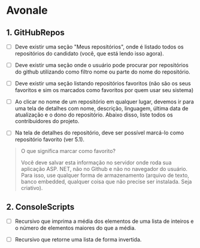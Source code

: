 # Avonale

## 1. GitHubRepos

* [ ] Deve existir uma seção "Meus repositórios", onde é listado todos os repositórios do candidato (você, que está lendo isso agora).

* [ ] Deve existir uma seção onde o usuário pode procurar por repositórios do github utilizando como filtro nome ou parte do nome do repositório.

* [ ] Deve existir uma seção listando repositórios favoritos (não são os seus favoritos e sim os marcados como favoritos por quem usar seu sistema)

* [ ] Ao clicar no nome de um repositório em qualquer lugar, devemos ir para uma tela de detalhes com nome, descrição, linguagem, última data de atualização e o dono do repositório. Abaixo disso, liste todos os contribuidores do projeto.

* [ ] Na tela de detalhes do repositório, deve ser possível marcá-lo como repositório favorito (ver 5.1).

> O que significa marcar como favorito?
>
> Você deve salvar esta informação no servidor onde roda sua aplicação ASP. NET, não no Github e não no navegador do usuário. Para isso, use qualquer forma de armazenamento (arquivo de texto, banco embedded, qualquer coisa que não precise ser instalada. Seja criativo).

## 2. ConsoleScripts

* [ ] Recursivo que imprima a média dos elementos de uma lista de inteiros e o número de elementos maiores do que a média.

* [ ] Recursivo que retorne uma lista de forma invertida.

